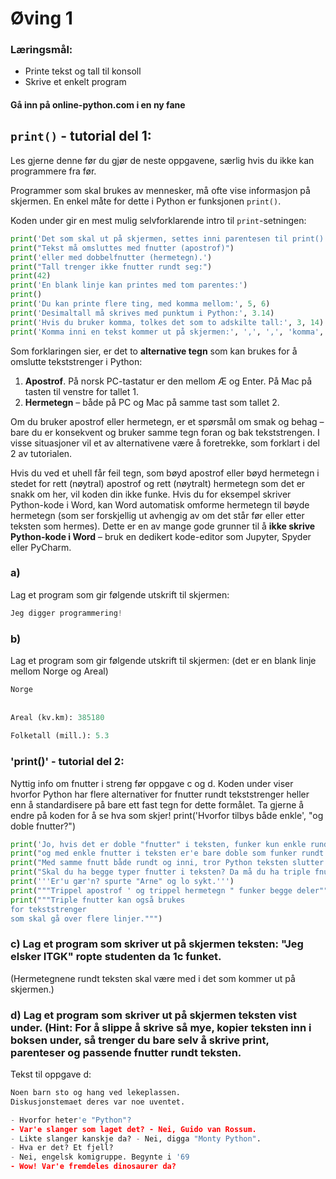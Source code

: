 # Øving 1

### Læringsmål:
- Printe tekst og tall til konsoll
- Skrive et enkelt program

#### Gå inn på online-python.com i en ny fane

## `print()` - tutorial del 1:

Les gjerne denne før du gjør de neste oppgavene, særlig hvis du ikke kan programmere fra før.

Programmer som skal brukes av mennesker, må ofte vise informasjon på skjermen. En enkel måte for dette i Python er funksjonen `print()`.

Koden under gir en mest mulig selvforklarende intro til `print`-setningen:

```python
print('Det som skal ut på skjermen, settes inni parentesen til print().')
print("Tekst må omsluttes med fnutter (apostrof)")
print('eller med dobbelfnutter (hermetegn).')
print("Tall trenger ikke fnutter rundt seg:")
print(42)
print('En blank linje kan printes med tom parentes:')
print()
print('Du kan printe flere ting, med komma mellom:', 5, 6)
print('Desimaltall må skrives med punktum i Python:', 3.14)
print('Hvis du bruker komma, tolkes det som to adskilte tall:', 3, 14)
print('Komma inni en tekst kommer ut på skjermen:', ',', ',', 'komma', 'mellom', 'tekster gjør ikke det.')
```

Som forklaringen sier, er det to **alternative tegn** som kan brukes for å omslutte tekststrenger i Python:

1. **Apostrof**. På norsk PC-tastatur er den mellom Æ og Enter. På Mac på tasten til venstre for tallet 1.
2. **Hermetegn** – både på PC og Mac på samme tast som tallet 2.

Om du bruker apostrof eller hermetegn, er et spørsmål om smak og behag – bare du er konsekvent og bruker samme tegn foran og bak tekststrengen. I visse situasjoner vil et av alternativene være å foretrekke, som forklart i del 2 av tutorialen.

Hvis du ved et uhell får feil tegn, som bøyd apostrof eller bøyd hermetegn i stedet for rett (nøytral) apostrof og rett (nøytralt) hermetegn som det er snakk om her, vil koden din ikke funke. Hvis du for eksempel skriver Python-kode i Word, kan Word automatisk omforme hermetegn til bøyde hermetegn (som ser forskjellig ut avhengig av om det står før eller etter teksten som hermes). Dette er en av mange gode grunner til å **ikke skrive Python-kode i Word** – bruk en dedikert kode-editor som Jupyter, Spyder eller PyCharm.

### a) 
Lag et program som gir følgende utskrift til skjermen:

```python
Jeg digger programmering!
```
### b)
Lag et program som gir følgende utskrift til skjermen: (det er en blank linje mellom Norge og Areal)
```python
Norge
 
 
Areal (kv.km): 385180
 
Folketall (mill.): 5.3
```
### 'print()' - tutorial del 2:

Nyttig info om fnutter i streng før oppgave c og d. Koden under viser hvorfor Python har flere alternativer for fnutter rundt tekststrenger heller enn å standardisere på bare ett fast tegn for dette formålet. Ta gjerne å endre på koden for å se hva som skjer! print('Hvorfor tilbys både enkle', "og doble fnutter?")

```python
print('Jo, hvis det er doble "fnutter" i teksten, funker kun enkle rundt,')
print("og med enkle fnutter i teksten er'e bare doble som funker rundt.")
print("Med samme fnutt både rundt og inni, tror Python teksten slutter midt i.")
print("Skal du ha begge typer fnutter i teksten? Da må du ha triple fnutter rundt:")
print('''Er'u gær'n? spurte "Arne" og lo sykt.''')
print("""Trippel apostrof ' og trippel hermetegn " funker begge deler""")
print("""Triple fnutter kan også brukes
for tekststrenger
som skal gå over flere linjer.""")
```

### c) Lag et program som skriver ut på skjermen teksten: "Jeg elsker ITGK" ropte studenten da 1c funket.
(Hermetegnene rundt teksten skal være med i det som kommer ut på skjermen.) 

### d) Lag et program som skriver ut på skjermen teksten vist under. (Hint: For å slippe å skrive så mye, kopier teksten inn i boksen under, så trenger du bare selv å skrive print, parenteser og passende fnutter rundt teksten.
Tekst til oppgave d: 
```python
Noen barn sto og hang ved lekeplassen.
Diskusjonstemaet deres var noe uventet.

- Hvorfor heter'e "Python"?
- Var'e slanger som laget det? - Nei, Guido van Rossum.
- Likte slanger kanskje da? - Nei, digga "Monty Python".
- Hva er det? Et fjell?
- Nei, engelsk komigruppe. Begynte i '69
- Wow! Var'e fremdeles dinosaurer da?
```

